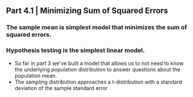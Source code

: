 ## Part 4.1 | Minimizing Sum of Squared Errors

### The sample mean is simplest model that minimizes the sum of squared errors.

### Hypothesis testing is the simplest linear model.



- So far in part 3 we've built a model that allows us to not need to know the underlying population distribution to answer questions about the population mean.
- The sampling distribution approaches a t-distribution with a standard deviation of the sample standard error 